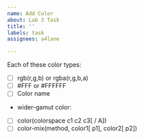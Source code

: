 ```yaml
---
name: Add Color
about: Lab 3 Task
title: ''
labels: task
assignees: a4lane

---
```


Each of these color types:
- [ ] rgb(r,g,b) or rgba(r,g,b,a)
- [ ] #FFF or #FFFFFF
- [ ] Color name
- wider-gamut color:
- [ ] color(colorspace c1 c2 c3[ / A])
- [ ] color-mix(method, color1[ p1], color2[ p2])
